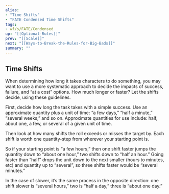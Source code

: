 ```yaml
---
alias:
- "Time Shifts"
- "FATE Condensed Time Shifts"
tags:
- wf/s/FATE/Condensed
up: "[[Optional-Rules]]"
prev: "[[Scale]]"
next: "[[Ways-to-Break-the-Rules-for-Big-Bads]]"
summary: ""
---
```

## Time Shifts

When determining how long it takes characters to do something, you may want to use a more systematic approach to decide the impacts of success, failure, and “at a cost” options. How much longer or faster? Let the shifts decide, using these guidelines.

First, decide how long the task takes with a simple success. Use an approximate quantity plus a unit of time: “a few days,” “half a minute,” “several weeks,” and so on. Approximate quantities for use include: half, about one, a few, or several of a given unit of time.

Then look at how many shifts the roll exceeds or misses the target by. Each shift is worth one quantity-step from wherever your starting point is.

So if your starting point is “a few hours,” then one shift faster jumps the quantity down to “about one hour,” two shifts down to “half an hour.” Going faster than “half” drops the unit down to the next smaller (hours to minutes, etc) and quantity up to “several”, so three shifts faster would be “several minutes.”

In the case of slower, it’s the same process in the opposite direction: one shift slower is “several hours,” two is “half a day,” three is “about one day.”